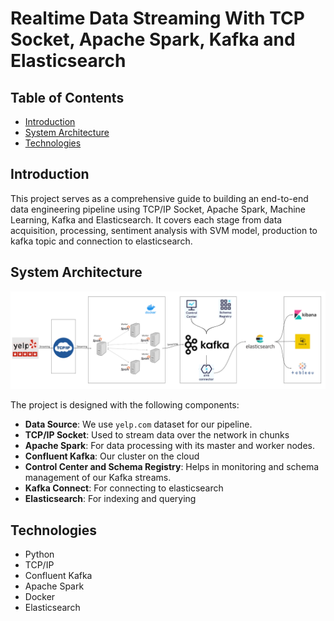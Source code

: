 # Realtime Data Streaming With TCP Socket, Apache Spark, Kafka and Elasticsearch 

## Table of Contents
- [Introduction](#introduction)
- [System Architecture](#system-architecture)
- [Technologies](#technologies)



## Introduction

This project serves as a comprehensive guide to building an end-to-end data engineering pipeline using TCP/IP Socket, Apache Spark, Machine Learning, Kafka and Elasticsearch. It covers each stage from data acquisition, processing, sentiment analysis with SVM model, production to kafka topic and connection to elasticsearch.

## System Architecture
![System_architecture.png](assets%2FSystem_architecture.png)

The project is designed with the following components:

- **Data Source**: We use `yelp.com` dataset for our pipeline.
- **TCP/IP Socket**: Used to stream data over the network in chunks
- **Apache Spark**: For data processing with its master and worker nodes.
- **Confluent Kafka**: Our cluster on the cloud
- **Control Center and Schema Registry**: Helps in monitoring and schema management of our Kafka streams.
- **Kafka Connect**: For connecting to elasticsearch
- **Elasticsearch**: For indexing and querying


## Technologies

- Python
- TCP/IP
- Confluent Kafka
- Apache Spark
- Docker
- Elasticsearch

